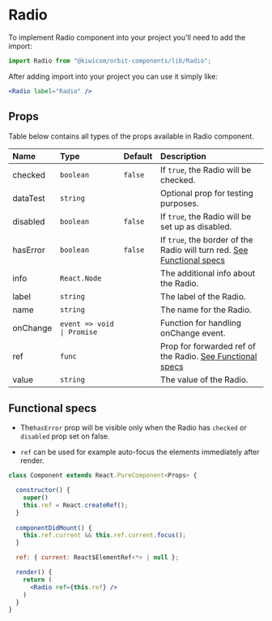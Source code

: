 # Radio
To implement Radio component into your project you'll need to add the import:
```jsx
import Radio from "@kiwicom/orbit-components/lib/Radio";
```
After adding import into your project you can use it simply like:
```jsx
<Radio label="Radio" />
```
## Props
Table below contains all types of the props available in Radio component.

| Name         | Type                       | Default | Description                      |
| :-------     | :------------------------- | :------ | :------------------------------- |
| checked      | `boolean`                  | `false` | If `true`, the Radio will be checked.
| dataTest     | `string`                   |         | Optional prop for testing purposes.
| disabled     | `boolean`                  | `false` | If `true`, the Radio will be set up as disabled.
| hasError     | `boolean`                  | `false` | If `true`, the border of the Radio will turn red. [See Functional specs](#functional-specs)
| info         | `React.Node`               |         | The additional info about the Radio.
| label        | `string`                   |         | The label of the Radio.
| name         | `string`                   |         | The name for the Radio.
| onChange     | `event => void \| Promise` |         | Function for handling onChange event.
| ref          | `func`                     |         | Prop for forwarded ref of the Radio. [See Functional specs](#functional-specs)
| value        | `string`                   |         | The value of the Radio.

## Functional specs
* The`hasError` prop will be visible only when the Radio has `checked` or `disabled` prop set on false.

* `ref` can be used for example auto-focus the elements immediately after render.
```jsx
class Component extends React.PureComponent<Props> {

  constructor() {
    super()
    this.ref = React.createRef();
  }
  
  componentDidMount() {
    this.ref.current && this.ref.current.focus();
  }

  ref: { current: React$ElementRef<*> | null };

  render() {
    return (
      <Radio ref={this.ref} />
    )
  }
}
```
